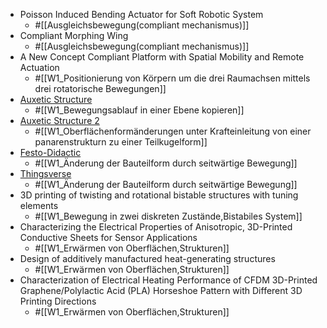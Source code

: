 - Poisson Induced Bending Actuator for Soft Robotic System
	- #[[Ausgleichsbewegung(compliant mechanismus)]]
- Compliant Morphing Wing
	- #[[Ausgleichsbewegung(compliant mechanismus)]]
- A New Concept Compliant Platform with Spatial Mobility and Remote Actuation
	- #[[W1_Positionierung von Körpern um die drei Raumachsen mittels drei rotatorische Bewegungen]]
- [Auxetic Structure](https://www.youtube.com/watch?v=XP5Fk-lHvK0&ab_channel=MITMediaLab)
	- #[[W1_Bewegungsablauf in einer Ebene kopieren]]
- [Auxetic Structure 2](https://www.thingiverse.com/thing:881094)
	- #[[W1_Oberflächenformänderungen unter Krafteinleitung von einer panarenstrukturn zu einer Teilkugelform]]
- [Festo-Didactic](https://www.festo-didactic.com/de-de/lernsysteme/technik-fuer-allgemeinbildende-schulen/fin-ray-bastelbogen.htm?fbid=ZGUuZGUuNTQ0LjEzLjE4LjE0MDMuODUyOA)
	- #[[W1_Änderung der Bauteilform durch seitwärtige Bewegung]]
- [Thingsverse](https://www.thingiverse.com/thing:1487390)
	- #[[W1_Änderung der Bauteilform durch seitwärtige Bewegung]]
- 3D printing of twisting and rotational bistable structures with tuning elements
	- #[[W1_Bewegung in zwei diskreten Zustände,Bistabiles System]]
- Characterizing the Electrical Properties of Anisotropic, 3D-Printed Conductive Sheets for Sensor Applications
	- #[[W1_Erwärmen von Oberflächen,Strukturen]]
- Design of additively manufactured heat-generating structures
	- #[[W1_Erwärmen von Oberflächen,Strukturen]]
- Characterization of Electrical Heating Performance of CFDM 3D-Printed Graphene/Polylactic Acid (PLA) Horseshoe Pattern with Different 3D Printing Directions
	- #[[W1_Erwärmen von Oberflächen,Strukturen]]